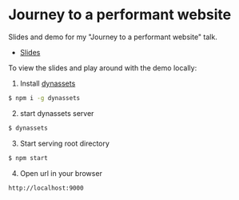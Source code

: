 # Journey to a performant website

Slides and demo for my "Journey to a performant website" talk. 

- [Slides](http://slides.com/prashantpalikhe/journey-to-a-performant-website)


To view the slides and play around with the demo locally:

1. Install [dynassets](https://github.com/prashantpalikhe/dynassets)

```bash
$ npm i -g dynassets
```

2. start dynassets server

```bash
$ dynassets
```

3. Start serving root directory 

```bash
$ npm start
```

4. Open url in your browser

`http://localhost:9000`